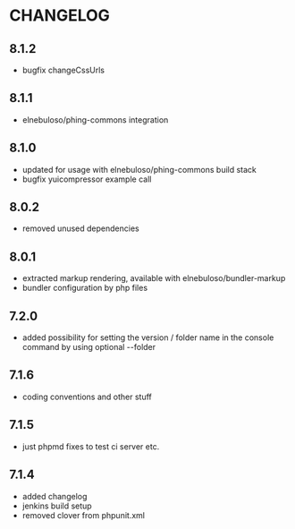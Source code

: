 # CHANGELOG

## 8.1.2

- bugfix changeCssUrls

## 8.1.1

- elnebuloso/phing-commons integration

## 8.1.0

- updated for usage with elnebuloso/phing-commons build stack
- bugfix yuicompressor example call

## 8.0.2

- removed unused dependencies

## 8.0.1

- extracted markup rendering, available with elnebuloso/bundler-markup
- bundler configuration by php files

## 7.2.0

- added possibility for setting the version / folder name in the console command by using optional --folder

## 7.1.6

- coding conventions and other stuff

## 7.1.5

- just phpmd fixes to test ci server etc.

## 7.1.4

- added changelog
- jenkins build setup
- removed clover from phpunit.xml